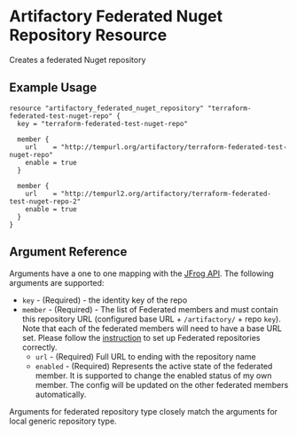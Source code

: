 # Artifactory Federated Nuget Repository Resource

Creates a federated Nuget repository

## Example Usage

```hcl
resource "artifactory_federated_nuget_repository" "terraform-federated-test-nuget-repo" {
  key = "terraform-federated-test-nuget-repo"

  member {
    url    = "http://tempurl.org/artifactory/terraform-federated-test-nuget-repo"
    enable = true
  }

  member {
    url    = "http://tempurl2.org/artifactory/terraform-federated-test-nuget-repo-2"
    enable = true
  }
}
```

## Argument Reference

Arguments have a one to one mapping with the [JFrog API](https://www.jfrog.com/confluence/display/JFROG/Repository+Configuration+JSON#RepositoryConfigurationJSON-FederatedRepository). The following arguments are supported:

* `key` - (Required) - the identity key of the repo
* `member` - (Required) - The list of Federated members and must contain this repository URL (configured base URL + `/artifactory/` + repo `key`). Note that each of the federated members will need to have a base URL set. Please follow the [instruction](https://www.jfrog.com/confluence/display/JFROG/Working+with+Federated+Repositories#WorkingwithFederatedRepositories-SettingUpaFederatedRepository) to set up Federated repositories correctly.
    * `url` - (Required) Full URL to ending with the repository name
    * `enabled` - (Required) Represents the active state of the federated member. It is supported to change the enabled status of my own member. The config will be updated on the other federated members automatically.

Arguments for federated repository type closely match the arguments for local generic repository type.
